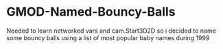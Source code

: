 # GMOD-Named-Bouncy-Balls
Needed to learn networked vars and cam.Start3D2D so i decided to name some bouncy balls using a list of most popular baby names during 1999
